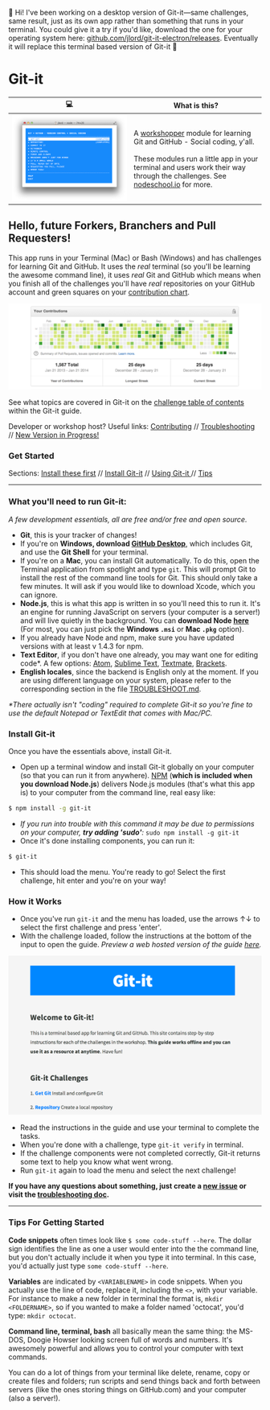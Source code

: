 :wave: Hi! I've been working on a desktop version of Git-it—same challenges, same result, just as its own app rather than something that runs in your terminal. You could give it a try if you'd like, download the one for your operating system here: [github.com/jlord/git-it-electron/releases](https://github.com/jlord/git-it-electron/releases). Eventually it will replace this terminal based version of Git-it :pizza:

# Git-it

| :computer: | What is this? |
| --- | --- |
| ![ss](https://raw.githubusercontent.com/jlord/git-it/master/git-it-ss.png) | A [workshopper](https://github.com/workshopper/workshopper) module for learning Git and GitHub - Social coding, y'all. <br><br> These modules run a little app in your terminal and users work their way through the challenges. See [nodeschool.io](http://nodeschool.io) for more.

## Hello, future Forkers, Branchers and Pull Requesters!

This app runs in your Terminal (Mac) or Bash (Windows) and has challenges for learning Git and GitHub. It uses the _real_ terminal (so you'll be learning the awesome command line), it uses _real_ Git and GitHub which means when you finish all of the challenges you'll have _real_ repositories on your GitHub account and green squares on your [contribution chart](https://github.com/blog/1360-introducing-contributions).

![contributions](https://raw.githubusercontent.com/jlord/git-it/master/ghcc.png)

See what topics are covered in Git-it on the [challenge table of contents](http://jlord.github.io/git-it) within the Git-it guide.

Developer or workshop host? Useful links: [Contributing](https://github.com/jlord/git-it/blob/master/CONTRIBUTING.md) //  [Troubleshooting](https://github.com/jlord/git-it/blob/master/TROUBLESHOOT.md) //  [New Version in Progress!](https://github.com/jlord/git-it-electron)

### Get Started

Sections: [Install these first](https://github.com/jlord/git-it/blob/master/README.md#what-youll-need-to-run-git-it) // [Install Git-it](https://github.com/jlord/git-it/blob/master/README.md#install-git-it) // [Using Git-it ](https://github.com/jlord/git-it/blob/master/README.md#how-it-works) // [Tips](https://github.com/jlord/git-it/blob/master/README.md#tips-for-getting-started)

---

### What you'll need to run Git-it:

_A few development essentials, all are free and/or free and open source._

- **Git**, this is your tracker of changes!
 - If you're on **Windows, download [GitHub Desktop](http://desktop.github.com)**, which includes Git, and use the **Git Shell** for your terminal.
 - If you're on a **Mac**, you can install Git automatically. To do this, open the Terminal application from spotlight and type `git`. This will prompt Git to install the rest of the command line tools for Git. This should only take a few minutes. It will ask if you would like to download Xcode, which you can ignore.
- **Node.js**, this is what this app is written in so you'll need this to run it. It's an engine for running JavaScript on servers (your computer is a server!) and will live quietly in the background. You can **download Node [here](https://nodejs.org/en/download/)** (For most, you can just pick the **Windows `.msi`** or **Mac `.pkg`** option).
 - If you already have Node and npm, make sure you have updated versions with at least v 1.4.3 for npm.
- **Text Editor**, if you don't have one already, you may want one for editing code*. A few options: [Atom](https://atom.io/), [Sublime Text](http://www.sublimetext.com/2), [Textmate](http://macromates.com/download), [Brackets](http://brackets.io/).
- **English locales**, since the backend is English only at the moment. If you are using different language on your system, please refer to the corresponding section in the file [TROUBLESHOOT.md](https://github.com/jlord/git-it/blob/master/TROUBLESHOOT.md).

_*There actually isn't "coding" required to complete Git-it so you're fine to use the default Notepad or TextEdit that comes with Mac/PC._

### Install Git-it

Once you have the essentials above, install Git-it.

- Open up a terminal window and install Git-it globally on your computer (so that you can run it from anywhere). [NPM](https://www.npmjs.com/) (**which is included when you download Node.js**) delivers Node.js modules (that's what this app is) to your computer from the command line, real easy like:

```bash
$ npm install -g git-it
```
- _If you run into trouble with this command it may be due to permissions on your computer, **try adding 'sudo'**:_ `sudo npm install -g git-it`
- Once it's done installing components, you can run it:

```bash
$ git-it
```
- This should load the menu. You're ready to go! Select the first challenge, hit enter and you're on your way!

### How it Works

- Once you've run `git-it` and the menu has loaded, use the arrows ↑↓ to select the first challenge and press 'enter'.
- With the challenge loaded, follow the instructions at the bottom of the input to open the guide. _Preview a web hosted version of the guide [here](http://jlord.github.io/git-it)._

![img](https://raw.githubusercontent.com/jlord/git-it/master/guide-ss.png)

- Read the instructions in the guide and use your terminal to complete the tasks.
- When you're done with a challenge, type `git-it verify` in terminal.
- If the challenge components were not completed correctly, Git-it returns some text to help you know what went wrong.
- Run `git-it` again to load the menu and select the next challenge!

**If you have any questions about something, just create a [new issue](https://github.com/jlord/git-it/issues/new) or visit the [troubleshooting doc](https://github.com/jlord/git-it/blob/master/TROUBLESHOOT.md).**

---

### Tips For Getting Started

**Code snippets** often times look like `$ some code-stuff --here`. The dollar sign identifies the line as one a user would enter into the the command line, but you don't actually include it when you type it into terminal. In this case, you'd actually just type `some code-stuff --here`.

**Variables** are indicated by `<VARIABLENAME>` in code snippets. When you actually use the line of code, replace it, including the `<>`, with your variable. For instance to make a new folder in terminal the format is, `mkdir <FOLDERNAME>`, so if you wanted to make a folder named 'octocat', you'd type: `mkdir octocat`.

**Command line, terminal, bash** all basically mean the same thing: the MS-DOS, Doogie Howser looking screen full of words and numbers. It's awesomely powerful and allows you to control your computer with text commands.

You can do a lot of things from your terminal like delete, rename, copy or create files and folders; run scripts and send things back and forth between servers (like the ones storing things on GitHub.com) and your computer (also a server!).
